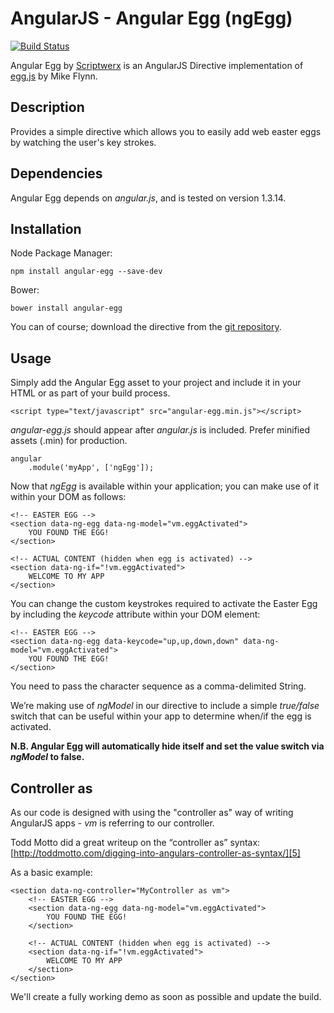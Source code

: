 # AngularJS - Angular Egg (ngEgg)

[![Build Status][image-1]][1]

Angular Egg by [Scriptwerx][2] is an AngularJS Directive implementation of [egg.js][3] by Mike Flynn.

## Description

Provides a simple directive which allows you to easily add web easter eggs by watching the user's key strokes.

## Dependencies

Angular Egg depends on *angular.js*, and is tested on version 1.3.14.

## Installation

Node Package Manager:

	npm install angular-egg --save-dev

Bower:

	bower install angular-egg

You can of course; download the directive from the [git repository][4].

## Usage

Simply add the Angular Egg asset to your project and include it in your HTML or as part of your build process.

	<script type="text/javascript" src="angular-egg.min.js"></script>

*angular-egg.js* should appear after *angular.js* is included. Prefer minified assets (.min) for production.

	angular
	    .module('myApp', ['ngEgg']);

Now that *ngEgg* is available within your application; you can make use of it within your DOM as follows:

	<!-- EASTER EGG -->
	<section data-ng-egg data-ng-model="vm.eggActivated">
	    YOU FOUND THE EGG!
	</section>
	
	<!-- ACTUAL CONTENT (hidden when egg is activated) -->
	<section data-ng-if="!vm.eggActivated">
	    WELCOME TO MY APP
	</section>

You can change the custom keystrokes required to activate the Easter Egg by including the *keycode* attribute within your DOM element:

	<!-- EASTER EGG -->
	<section data-ng-egg data-keycode="up,up,down,down" data-ng-model="vm.eggActivated">
	    YOU FOUND THE EGG!
	</section>

You need to pass the character sequence as a comma-delimited String.

We’re making use of *ngModel* in our directive to include a simple *true/false* switch that can be useful within your app to determine when/if the egg is activated.

**N.B. Angular Egg will automatically hide itself and set the value switch via *ngModel* to false.**

## Controller as

As our code is designed with using the "controller as" way of writing AngularJS apps - *vm* is referring to our controller.

Todd Motto did a great writeup on the “controller as” syntax:
[http://toddmotto.com/digging-into-angulars-controller-as-syntax/][5]

As a basic example:

	<section data-ng-controller="MyController as vm">
	    <!-- EASTER EGG -->
	    <section data-ng-egg data-ng-model="vm.eggActivated">
	        YOU FOUND THE EGG!
	    </section>
	
	    <!-- ACTUAL CONTENT (hidden when egg is activated) -->
	    <section data-ng-if="!vm.eggActivated">
	        WELCOME TO MY APP
	    </section>
	</section>

We'll create a fully working demo as soon as possible and update the build.

[1]:	https://travis-ci.org/scriptwerx/angular-egg
[2]:	http://www.scriptwerx.io
[3]:	https://github.com/mikeflynn/egg.js
[4]:	https://github.com/scriptwerx/angular-egg
[5]:	http://toddmotto.com/digging-into-angulars-controller-as-syntax/

[image-1]:	https://travis-ci.org/scriptwerx/angular-egg.svg
